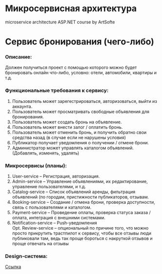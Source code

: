 # Микросервисная архитектура
microservice architecture ASP.NET course by ArtSofte

# Сервис бронирования (чего-либо)
### Описание:
Должен получиться проект с помощью которого можно будет бронировать онлайн что-либо, условно: отели, автомобили, квартиры и т.д. 

### Функциональные требования к сервису:
  1. Пользователь может зарегестрироваться, авторизоваться, выйти из аккаунта.
  2. Пользователь может просматривать свободные объявления для бронирования.
  3. Пользователь может создать бронь на объявление.
  4. Пользователь может внести залог / оплатить бронь.
  5. Пользователь может отменить бронь, и получить обратно свои средства назад (в случае если не нарушены условия)
  6. Публикатор получает уведомления о получении / отмене брони.
  7. Администратор может управлять каталогом объявлений. (Добавлять, изменять, удалять)

### Микросервисы (планы):
  1. User-service – Регистрация, авторизация.
  2. Admin-service – Управление объявлениями, их редактирование, управление пользователями, и т.д.   
  3. Catalog-service – Список объявлений аренды, фильтрация объявлений (по городам, пристижности публикаторов, отзывам.
  4. Booking-service – Создание / отмена брони, проверка доступности, связь с пользователями и каталогом.
  5. Payment-service – Проведение оплаты, проверка статуса заказа / оплата, интеграция с внешними системами.
  6. Notification-service – Push-уведомления
<br> Opt. Review-service – опциональный по причине того, что можно просто прикрутить трастпилот к сервису, чтобы все отзывы люди публиковали там, ведь так проще бороться с накруткой отзывов и проще отвечать на отзывы

### Design-система:
[Ссылка](https://www.figma.com/design/FLo9DaqkZ7hyjJloM2TlzT/System-Design-Booking-App?m=auto&t=2JDV55POh6IYLEYZ-6)
